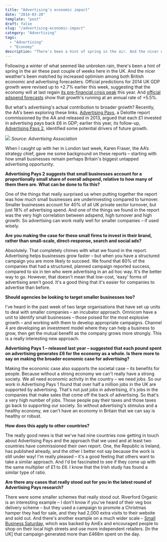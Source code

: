 ```yaml
---
title: "Advertising's economic impact"
date: "2014-03-20"
template: "post"
draft: false
slug: "/advertising-economic-impact"
category: "Advertising"
tags:
  - "Advertising"
  - "Economy"
description: "There's been a hint of spring in the air. And the nicer weather's been matched by increased optimism among both British economic and advertising forecasters."
---
```


Following a winter of what seemed like unbroken rain, there's been a hint of spring in the air these past couple of weeks here in the UK. And the nicer weather's been matched by increased optimism among both British economic and advertising forecasters. Official predictions for 2014 UK GDP growth were revised up to +2.7% earlier this week, suggesting that the economy will at last regain [its pre-financial crisis peak](http://www.bbc.co.uk/news/uk-politics-26632862) this year. And [official adspend forecasts](http://www.warc.com/Content/News/N32436_UK_adspend_up_in_Q3.content?PUB=Warc%20News&CID=N32436&ID=83607335-ebfe-4759-a243-e6182b6fb40c) show that growth's running at an annual rate of +5.5%.

But what's advertising's actual contribution to broader growth? Recently, the AA's been exploring these links. [Advertising Pays](http://www.warc.com/Content/Documents/A99126_Advertising_pays_How_advertising_fuels_the_UK_economy_.content?PUB=WARC-RESEARCH&CID=A99126&ID=103d7b0d-17b8-43e5-aacb-2ae2b3982c75), a Deloitte report commissioned by the AA and released in 2013, argued that each £1 invested in advertising pays back £6 in GDP; earlier this year, its follow-up, [Advertising Pays 2](https://www.google.co.uk/url?sa=t&rct=j&q=&esrc=s&source=web&cd=2&cad=rja&uact=8&ved=0CDUQFjAB&url=http%3A%2F%2Fwww.adassoc.org.uk%2Fpdfs%2FAdvAss_Advertising_Pays_Report.pdf&ei=kCUrU6OiLKnQ7AaCl4DYDA&usg=AFQjCNFz_V9yDqTu3UC7Ed5Kq5Tz2JCUzA&sig2=J0DzqWm5H4a2QAYQ9TKTBA&bvm=bv.62922401,d.ZGU), identified some potential drivers of future growth.

![](/media/advertising-economic-impact-1.jpg)
*Source: Advertising Association*

When I caught up with her in London last week, Karen Fraser, the AA’s strategy chief, gave me some background on these reports – starting with how small businesses remain perhaps Britain's biggest untapped advertising opportunity.

**Advertising Pays 2 suggests that small businesses account for a proportionally small share of overall adspend, relative to how many of them there are. What can be done to fix this?**

One of the things that really surprised us when putting together the report was how much small businesses are underinvesting compared to turnover. Smaller businesses account for 40% of all UK private sector turnover, but just 18% of advertising spend. And one of the things we found in the report was the very high correlation between adspend, high turnover and high growth. So advertising can work really well for smaller companies – if used wisely.

**Are you making the case for these small firms to invest in their brand, rather than small-scale, direct-response, search and social ads?**

Absolutely. That completely chimes with what we found in the report. Advertising helps businesses grow faster – but when you have a structured campaign you are more likely to succeed. We found that 80% of the companies that had a structured, planned campaign reported success, compared to six in ten who were advertising in an ad hoc way. It's the better way to go. However, that doesn't mean that low-cost, 'easy' forms of advertising aren't good. It's a good thing that it's easier for companies to advertise than before.

**Should agencies be looking to target smaller businesses too?**

I've heard in the past week of two large organisations that have set up units to deal with smaller companies – an incubator approach. Omnicom have a unit to identify small businesses – those poised for the most explosive growth – and working with them to develop appropriate campaigns. Channel 4 are developing an investment model where they can help a business to grow, then get the mutual benefit as the company grows more strongly. This is a really interesting new approach.

**Advertising Pays 1 – released last year – suggested that each pound spent on advertising generates £6 for the economy as a whole. Is there more to say on making the broader economic case for advertising?**

Making the economic case also supports the societal case – its benefits for people. Because without a strong economy we can't really have a strong society. We all need economic activity in the country – we need jobs. So our work in Advertising Pays 1 found that over half a million jobs in the UK are supported by advertising. That's not just jobs in advertising, it's jobs in the companies that make sales that come off the back of advertising. So that's a very high number of jobs. Those people pay their taxes and those taxes go back to supporting our society. So without advertising's stimulus and a healthy economy, we can't have an economy in Britain that we can say is healthy or robust.

**How does this apply to other countries?**

The really good news is that we've had nine countries now getting in touch about Advertising Pays and the approach that we used and at least two countries have commissioned their own report. One, the Republic is Ireland, has published already, and the other I better not say because the work is still under way! I'm really pleased – it's a good feeling that others want to take a similar approach. And I'd be fascinated to see if they come up with the same multiplier of £1 to £6. I know that the Irish study has found a similar type of ratio.

**Are there any cases that really stood out for you in the latest round of Advertising Pays research?**

There were some smaller schemes that really stood out. Riverford Organic is an interesting example – I don't know if you've heard of their veg box delivery scheme – but they used a campaign to promote a Christmas hamper they had for sale, and they had 2,000 extra visits to their website and sold out. And there's another example on a much wider scale – [Small Business Saturday](http://www.warc.com/Content/Documents/A99573_American_Express_Open_Small_business_gets_an_official_day.content?PUB=CANNES&CID=A99573&ID=35e68d99-d1d8-4f4b-8d5c-799ca4ce66f2), which was backed by AmEx and encouraged people to shop on their local high streets and use more independent retailers. [In the UK] that campaign generated more than £468m spent on the day.
